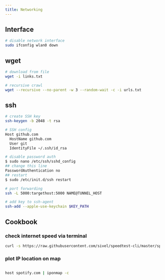 ```yaml
---
title: Networking
---
```


## Interface

```bash
# disable network interface
sudo ifconfig wlan0 down
```

## wget

```bash
# download from file
wget -i links.txt

# recursive crawl
wget --recursive --no-parent -w 3 --random-wait -c -i urls.txt
```



## ssh

```bash
# create SSH key
ssh-keygen -b 2048 -t rsa

# SSH config
Host github.com
  HostName github.com
  User git
  IdentityFile ~/.ssh/id_rsa

# disable password auth
$ sudo nano /etc/ssh/sshd_config
## change this line
PasswordAuthentication no
## restart
$ sudo /etc/init.d/ssh restart

# port forwarding
ssh -L 5000:targethost:5000 NAME@TUNNEL_HOST

# add key to ssh-agent
ssh-add --apple-use-keychain $KEY_PATH
```

## Cookbook

### check internet speed via terminal

```bash
curl -s https://raw.githubusercontent.com/sivel/speedtest-cli/master/speedtest.py | python -
```

### plot IP location on map

```bash

host spotify.com | iponmap -c
```
